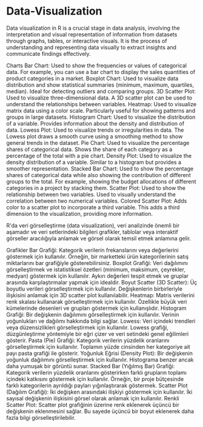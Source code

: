 # Data-Visualization

Data visualization in R is a crucial stage in data analysis, involving the interpretation and visual representation of information from datasets through graphs, tables, or interactive visuals. It is the process of understanding and representing data visually to extract insights and communicate findings effectively.

Charts
Bar Chart: Used to show the frequencies or values of categorical data. For example, you can use a bar chart to display the sales quantities of product categories in a market.
Boxplot Chart: Used to visualize data distribution and show statistical summaries (minimum, maximum, quartiles, median). Ideal for detecting outliers and comparing groups.
3D Scatter Plot: Used to visualize three-dimensional data. A 3D scatter plot can be used to understand the relationships between variables.
Heatmap: Used to visualize matrix data using a color scale. Particularly useful for showing patterns and groups in large datasets.
Histogram Chart: Used to visualize the distribution of a variable. Provides information about the density and distribution of data.
Lowess Plot: Used to visualize trends or irregularities in data. The Lowess plot draws a smooth curve using a smoothing method to show general trends in the dataset.
Pie Chart: Used to visualize the percentage shares of categorical data. Shows the share of each category as a percentage of the total with a pie chart.
Density Plot: Used to visualize the density distribution of a variable. Similar to a histogram but provides a smoother representation.
Stacked Bar Chart: Used to show the percentage shares of categorical data while also showing the contribution of different groups to the total. For example, showing the budget allocations of different categories in a project by stacking them.
Scatter Plot: Used to show the relationship between two variables. Used to visually understand the correlation between two numerical variables.
Colored Scatter Plot: Adds color to a scatter plot to incorporate a third variable. This adds a third dimension to the visualization, providing more information.


R'da veri görselleştirme (data visualization), veri analizinde önemli bir aşamadır ve veri setlerindeki bilgileri grafikler, tablolar veya interaktif görseller aracılığıyla anlamak ve görsel olarak temsil etmek anlamına gelir. 

Grafikler 
Bar Grafiği: Kategorik verilerin frekanslarını veya değerlerini göstermek için kullanılır. Örneğin, bir marketteki ürün kategorilerinin satış miktarlarını bar grafiğiyle gösterebilirsiniz.
Boxplot Grafiği: Veri dağılımını görselleştirmek ve istatistiksel özetleri (minimum, maksimum, çeyrekler, medyan) göstermek için kullanılır. Aykırı değerleri tespit etmek ve gruplar arasında karşılaştırmalar yapmak için idealdir.
Boyut Scatter (3D Scatter): Üç boyutlu verileri görselleştirmek için kullanılır. Değişkenlerin birbirleriyle ilişkisini anlamak için 3D scatter plot kullanılabilir.
Heatmap: Matris verilerini renk skalası kullanarak görselleştirmek için kullanılır. Özellikle büyük veri kümelerinde desenleri ve grupları göstermek için kullanışlıdır.
Histogram Grafiği: Bir değişkenin dağılımını görselleştirmek için kullanılır. Verinin yoğunlukları ve dağılımı hakkında bilgi sağlar.
Lowess: Veri içindeki trendleri veya düzensizlikleri görselleştirmek için kullanılır. Lowess grafiği, düzgünleştirme yöntemiyle bir eğri çizer ve veri setindeki genel eğilimleri gösterir.
Pasta (Pie) Grafiği: Kategorik verilerin yüzdelik oranlarını görselleştirmek için kullanılır. Toplamın yüzde cinsinden her kategoriye ait payı pasta grafiği ile gösterir.
Yoğunluk Eğrisi (Density Plot): Bir değişkenin yoğunluk dağılımını görselleştirmek için kullanılır. Histograma benzer ancak daha yumuşak bir görüntü sunar.
Stacked Bar (Yığılmış Bar) Grafiği: Kategorik verilerin yüzdelik oranlarını gösterirken farklı grupların toplamı içindeki katkısını göstermek için kullanılır. Örneğin, bir proje bütçesinde farklı kategorilerin ayrıldığı payları yığınlaştırarak göstermek.
Scatter Plot (Dağılım Grafiği): İki değişken arasındaki ilişkiyi göstermek için kullanılır. İki sayısal değişkenin ilişkisini görsel olarak anlamak için kullanılır.
Renkli Scatter Plot: Scatter plot grafiğinin üzerine renk eklenerek üçüncü bir değişkenin eklenmesini sağlar. Bu sayede üçüncü bir boyut eklenerek daha fazla bilgi görselleştirilebilir.
